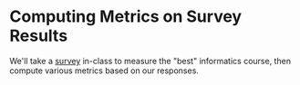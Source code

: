 # Computing Metrics on Survey Results

We'll take a [survey](https://goo.gl/forms/rXOMxOKmhLv5R6cI3) in-class to measure the "best" informatics course, then compute various metrics based on our responses. 
